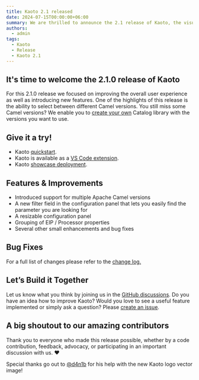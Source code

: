 ```yaml
---
title: Kaoto 2.1 released
date: 2024-07-15T00:00:00+06:00
summary: We are thrilled to announce the 2.1 release of Kaoto, the visual editor for Apache Camel! Check it out!
authors:
  - admin
tags:
  - Kaoto
  - Release
  - Kaoto 2.1
---
```

## It's time to welcome the 2.1.0 release of Kaoto

For this 2.1.0 release we focused on improving the overall user experience as well as introducing new features. One of the highlights of this release is the ability to select between different Camel versions. You still miss some Camel versions? We enable you to [create your own](https://github.com/KaotoIO/kaoto/blob/main/packages/catalog-generator/README.md) Catalog library with the versions you want to use.

## Give it a try!

* Kaoto [quickstart](/docs/quickstart/).
* Kaoto is available as a [VS Code extension](https://marketplace.visualstudio.com/items?itemName=redhat.vscode-kaoto).
* Kaoto [showcase deployment](https://red.ht/kaoto).

## Features & Improvements

* Introduced support for multiple Apache Camel versions
* A new filter field in the configuration panel that lets you easily find the parameter you are looking for
* A resizable configuration panel
* Grouping of EIP / Processor properties
* Several other small enhancements and bug fixes

## Bug Fixes

For a full list of changes please refer to the [change log.](https://github.com/KaotoIO/kaoto/releases/tag/2.1.0)

## Let’s Build it Together

Let us know what you think by joining us in the [GitHub discussions](https://github.com/orgs/KaotoIO/discussions).
Do you have an idea how to improve Kaoto? Would you love to see a useful feature implemented or simply ask a question? Please [create an issue](https://github.com/KaotoIO/kaoto/issues/new/choose).

## A big shoutout to our amazing contributors
Thank you to everyone who made this release possible, whether by a code contribution, feedback, advocacy, or participating in an important discussion with us. ❤️

Special thanks go out to [@d4n1b](https://github.com/d4n1b) for his help with the new Kaoto logo vector image!
